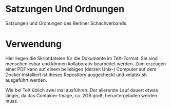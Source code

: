 # Satzungen Und Ordnungen
Satzungen und Ordnungen des Berliner Schachverbands

# Verwendung
Hier liegen die Skriptdateien für die Dokumente im TeX-Format. Sie sind menschenlesbar und können kollaborativ bearbeitet werden.
Zum erzeugen einer PDF kann auf einem beliebigen (derzeit Unix-) Computer auf dem Docker installiert ist dieses Repository ausgecheckt und xelatex.sh <dateiname> ausgeführt werden.
  
Wie bei TeX üblich zwei mal ausführen. 
Der allererste Lauf dauert etwas länger, da das Container-Image, ca. 2GB groß, heruntergeladen werden muss.
